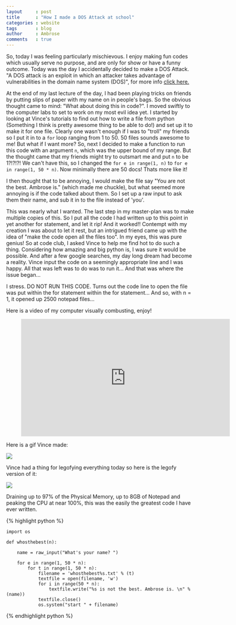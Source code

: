 ```yaml
---
layout     : post
title      : "How I made a DOS Attack at school"
categories : website
tags       : blog
author     : Ambrose
comments   : true
---
```


So, today I was feeling particularly mischievous. I enjoy making fun codes which usually serve no purpose,
and are only for show or have a funny outcome. Today was the day I accidentally decided to make a DOS Attack.
"A DOS attack is an exploit in which an attacker takes advantage of vulnerabilities in the domain name
system (DOS)", for more info [click here.][first]

At the end of my last lecture of the day, I had been playing tricks on friends by putting slips of paper
with my name on in people's bags. So the obvious thought came to mind: "What about doing this in code?".
I moved swiftly to the computer labs to set to work on my most evil idea yet. I started by looking at
Vince's tutorials to find out how to write a file from python (Something I think is pretty awesome thing to
be able to do!) and set up it to make it for one file. Clearly one wasn't enough if I was to "troll"
my friends so I put it in to a `for` loop ranging from 1 to 50. 50 files sounds awesome to me! But what
if I want more? So, next I decided to make a function to run this code with an argument `n`, which was
the upper bound of my range. But the thought came that my friends might try to outsmart me and put `n` to
be 1?!?!?! We can't have this, so I changed the `for e in range(1, n)` to `for e in range(1, 50 * n)`.
Now minimally there are 50 docs! Thats more like it!

I then thought that to be annoying, I would make the file say "You are not the best. Ambrose is." (which made me
chuckle), but what seemed more annoying is if the code talked about them. So I set up a raw input to ask them
their name, and sub it in to the file instead of 'you'.

This was nearly what I wanted. The last step in my master-plan was to make multiple copies of this. So I
put all the code I had written up to this point in yet another for statement, and let it rip! And it worked!!
Contempt with my creation I was about to let it rest, but an intrigued friend came up with the idea of "make
the code open all the files too". In my eyes, this was pure genius! So at code club, I asked Vince to
help me find hot to do such a thing. Considering how amazing and big python is, I was sure it would
be possible. And after a few google searches, my day long dream had become a reality. Vince input the code
on a seemingly appropriate line and I was happy. All that was left was to do was to run it... And that
was where the issue began...

I stress. DO NOT RUN THIS CODE. Turns out the code line to open the file was put within the for
statement within the for statement... And so, with n = 1, it opened up 2500 notepad files...


Here is a video of my computer visually combusting, enjoy!

<div class="video">
    <figure>
        <iframe width="560" height="315" src="https://www.youtube.com/embed/w3TW9G9Fark" frameborder="0" allowfullscreen></iframe>
    </figure>
</div>

Here is a gif Vince made:

![]({{site.baseurl}}/res/gifs/8GB-of-notepad.gif)

Vince had a thing for legofying everything today so here is the legofy version of it:

![]({{site.baseurl}}/res/gifs/8GB-of-notepad-legofy.gif)

Draining up to 97% of the Physical Memory, up to 8GB of Notepad and peaking the CPU at near 100%, this was the easily
the greatest code I have ever written.


{% highlight python %}

    import os

    def whosthebest(n):

        name = raw_input("What's your name? ")

        for e in range(1, 50 * n):
            for t in range(1, 50 * n):
                filename = 'whosthebest%s.txt' % (t)
                textfile = open(filename, 'w')
                for i in range(50 * n):
                    textfile.write("%s is not the best. Ambrose is. \n" % (name))
                textfile.close()
                os.system("start " + filename)
{% endhighlight python %}




[first]: http://siliconangle.com/blog/2013/08/26/5-notorious-ddos-attacks-in-2013-big-problem-for-the-internet-of-things/

